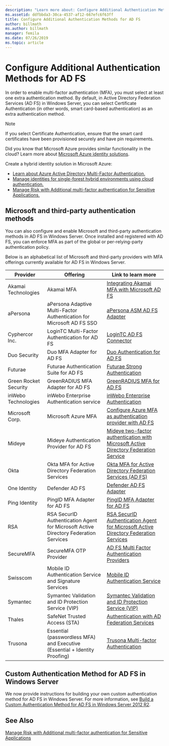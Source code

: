 ```yaml
---
description: "Learn more about: Configure Additional Authentication Methods for AD FS"
ms.assetid: ddfbbda3-30ca-4537-af12-667efc6f63ff
title: Configure Additional Authentication Methods for AD FS
author: billmath
ms.author: billmath
manager: femila
ms.date: 07/26/2019
ms.topic: article
---
```


# Configure Additional Authentication Methods for AD FS

In order to enable multi-factor authentication (MFA), you must select at least one extra authentication method. By default, in Active Directory Federation Services (AD FS) in Windows Server, you can select Certificate Authentication (in other words, smart card-based authentication) as an extra authentication method.

> [!NOTE]
> If you select Certificate Authentication, ensure that the smart card certificates have been provisioned securely and have pin requirements.

Did you know that Microsoft Azure provides similar functionality in the cloud? Learn more about [Microsoft Azure identity solutions](https://aka.ms/m2w274).

Create a hybrid identity solution in Microsoft Azure:

- [Learn about Azure Active Directory Multi-Factor Authentication.](/azure/active-directory/authentication/concept-mfa-howitworks)
- [Manage identities for single-forest hybrid environments using cloud authentication.](/previous-versions/windows/it-pro/solutions-guidance/dn550986(v=ws.11))
- [Manage Risk with Additional multi-factor authentication for Sensitive Applications.](/previous-versions/windows/it-pro/windows-server-2012-R2-and-2012/dn280946(v=ws.11))

## Microsoft and third-party authentication methods

You can also configure and enable Microsoft and third-party authentication methods in AD FS in Windows Server. Once installed and registered with AD FS, you can enforce MFA as part of the global or per-relying-party authentication policy.

Below is an alphabetical list of Microsoft and third-party providers with MFA offerings currently available for AD FS in Windows Server.

|Provider|Offering|Link to learn more|
|-|-|-|
|Akamai Technologies|Akamai MFA|[Integrating Akamai MFA with Microsoft AD FS](https://techdocs.akamai.com/mfa/docs/adsf)|
|aPersona|aPersona Adaptive Multi-Factor Authentication for Microsoft AD FS SSO|[aPersona ASM AD FS Adapter](https://www.apersona.com/adfs)|
|Cyphercor Inc.|LoginTC Multi-Factor Authentication for AD FS|[LoginTC AD FS Connector](https://www.logintc.com/docs/connectors/adfs.html)|
|Duo Security|Duo MFA Adapter for AD FS|[Duo Authentication for AD FS](https://duo.com/docs/adfs)|
|Futurae|Futurae Authentication Suite for AD FS|[Futurae Strong Authentication](https://futurae.com)|
|Green Rocket Security|GreenRADIUS MFA Adapter for AD FS|[GreenRADIUS MFA for AD FS](https://www.greenrocketsecurity.com/2fa-for-adfs/)|
|inWebo Technologies|inWebo Enterprise Authentication service|[inWebo Enterprise Authentication](http://www.inwebo.com)|
|Microsoft Corp.|Microsoft Azure MFA|[Configure Azure MFA as authentication provider with AD FS](configure-ad-fs-and-azure-mfa.md)|
Mideye | Mideye Authentication Provider for AD FS | [Mideye two-factor authentication with Microsoft Active Directory Federation Service](https://www.mideye.com/support/administrators/documentation/integration/microsoft-adfs/)|
|Okta | Okta MFA for Active Directory Federation Services | [Okta MFA for Active Directory Federation Services (AD FS)](https://help.okta.com/en/prod/Content/Topics/integrations/adfs-okta-int.htm)|
|One Identity| Defender AD FS|[Defender AD FS Adapter](https://www.oneidentity.com/products/defender/)|
|Ping Identity|PingID MFA Adapter for AD FS|[PingID MFA Adapter for AD FS](https://documentation.pingidentity.com/pingid/pingidAdminGuide/index.shtml#pid_c_PingIDforADFSSSO.html)|
|RSA|RSA SecurID Authentication Agent for Microsoft Active Directory Federation Services|[RSA SecurID Authentication Agent for Microsoft Active Directory Federation Services](https://community.rsa.com/t5/securid-authentication-agent-for/tkb-p/auth-agent-ad-fs-documentation)|
|SecureMFA|SecureMFA OTP Provider| [AD FS Multi Factor Authentication Providers](https://www.securemfa.com/)|
|Swisscom|Mobile ID Authentication Service and Signature Services|[Mobile ID Authentication Service](http://swisscom.ch/mid)|
|Symantec|Symantec Validation and ID Protection Service (VIP)|[Symantec Validation and ID Protection Service (VIP)](https://vip.symantec.com/)|
|Thales|SafeNet Trusted Access (STA)|[Authentication with AD Federation Services](https://www.thalesdocs.com/sta/Content/STA/SEdocs/AuthADFS.htm)|
|Trusona|Essential (passwordless MFA) and Executive (Essential + Identity Proofing)| [Trusona Multi-factor Authentication](https://www.trusona.com/solution-overview/)|

## Custom Authentication Method for AD FS in Windows Server

We now provide instructions for building your own custom authentication method for AD FS in Windows Server. For more information, see [Build a Custom Authentication Method for AD FS in Windows Server 2012 R2](../development/ad-fs-build-custom-auth-method.md).

## See Also

[Manage Risk with Additional multi-factor authentication for Sensitive Applications](Manage-Risk-with-Additional-Multi-Factor-Authentication-for-Sensitive-Applications.md)
